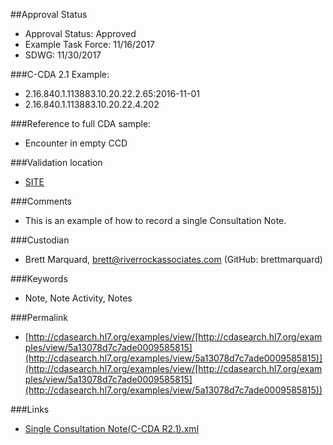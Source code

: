 ##Approval Status 

* Approval Status: Approved
* Example Task Force: 11/16/2017
* SDWG: 11/30/2017

###C-CDA 2.1 Example: 

* 2.16.840.1.113883.10.20.22.2.65:2016-11-01
* 2.16.840.1.113883.10.20.22.4.202

###Reference to full CDA sample:

* Encounter in empty CCD


###Validation location

* [SITE](https://sitenv.org/c-cda-validator)


###Comments

* This is an example of how to record a single Consultation Note.

###Custodian

* Brett Marquard, brett@riverrockassociates.com (GitHub: brettmarquard)

###Keywords

* Note, Note Activity, Notes


###Permalink 

* [http://cdasearch.hl7.org/examples/view/[http://cdasearch.hl7.org/examples/view/5a13078d7c7ade0009585815](http://cdasearch.hl7.org/examples/view/5a13078d7c7ade0009585815)](http://cdasearch.hl7.org/examples/view/[http://cdasearch.hl7.org/examples/view/5a13078d7c7ade0009585815](http://cdasearch.hl7.org/examples/view/5a13078d7c7ade0009585815))

###Links 

* [Single Consultation Note(C-CDA R2.1).xml](https://github.com/HL7/C-CDA-Examples/tree/master/Notes/Single%20Consultation%20Note/Single%20Consultation%20Note%28C-CDA%20R2.1%29.xml)
